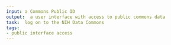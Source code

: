 ```yaml
---
input: a Commons Public ID
output:  a user interface with access to public commons data
task:  log on to the NIH Data Commons
tags:
- public interface access
---
```

